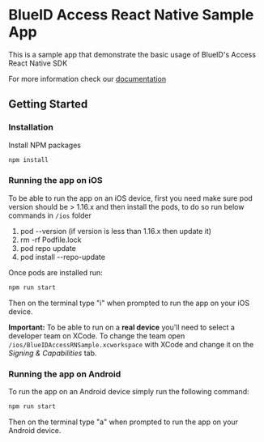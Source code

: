 # BlueID Access React Native Sample App

This is a sample app that demonstrate the basic usage of BlueID's Access React Native SDK

For more information check our [documentation](https://community.blue-id.com/documentation)

## Getting Started

### Installation

Install NPM packages
   ```sh
   npm install
   ```
   
### Running the app on iOS
To be able to run the app on an iOS device, first you need make sure pod version should be > 1.16.x and then install the pods, to do so run below commands in `/ios` folder 
1. pod --version (if version is less than 1.16.x then update it)
2. rm -rf Podfile.lock
2. pod repo update
3. pod install --repo-update

Once pods are installed run:
   ```sh
   npm run start
   ```

Then on the terminal type "i" when prompted to run the app on your iOS device.

**Important:** To be able to run on a **real device** you'll need to select a developer team on XCode. To change the team open `/ios/BlueIDAccessRNSample.xcworkspace` with XCode and change it on the *Signing & Capabilities* tab.
 
### Running the app on Android
To run the app on an Android device simply run the following command:
   ```sh
   npm run start
   ```
Then on the terminal type "a" when prompted to run the app on your Android device.
